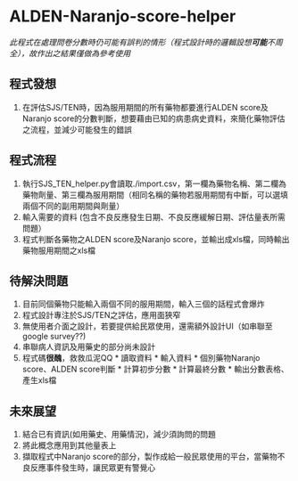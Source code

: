 # ALDEN-Naranjo-score-helper
*此程式在處理問卷分數時仍可能有誤判的情形（程式設計時的邏輯設想**可能**不周全），故作出之結果僅做為參考使用*

## 程式發想
  1. 在評估SJS/TEN時，因為服用期間的所有藥物都要進行ALDEN score及Naranjo score的分數判斷，想要藉由已知的病患病史資料，來簡化藥物評估之流程，並減少可能發生的錯誤
  
## 程式流程
  1. 執行SJS_TEN_helper.py會讀取./import.csv，第一欄為藥物名稱、第二欄為藥物劑量、第三欄為服用期間（相同名稱的藥物若服用期間有中斷，可以選填兩個不同的副用期間與劑量）
  2. 輸入需要的資料 (包含不良反應發生日期、不良反應緩解日期、評估量表所需問題）
  3. 程式判斷各藥物之ALDEN score及Naranjo score，並輸出成xls檔，同時輸出藥物服用期間之xls檔

## 待解決問題
  1. 目前同個藥物只能輸入兩個不同的服用期間，輸入三個的話程式會爆炸
  2. 程式設計專注於SJS/TEN之評估，應用面狹窄
  3. 無使用者介面之設計，若要提供給民眾使用，還需額外設計UI（如串聯至google survey??)
  4. 串聯病人資訊及用藥史的部分尚未設計
  5. 程式碼**很醜**，救救瓜泥QQ
    * 讀取資料
    * 輸入資料
    * 個別藥物Naranjo score、ALDEN score判斷
    * 計算初步分數
    * 計算最終分數
    * 輸出分數表格、產生xls檔
  
## 未來展望
  1. 結合已有資訊(如用藥史、用藥情況)，減少須詢問的問題
  2. 將此概念應用到其他量表上
  3. 擷取程式中Naranjo score的部分，製作成給一般民眾使用的平台，當藥物不良反應事件發生時，讓民眾更有警覺心


